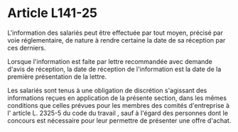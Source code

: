# Article L141-25

<p>L'information des salariés peut être effectuée par tout moyen, précisé par voie réglementaire, de nature à rendre certaine la date de sa réception par ces derniers. </p><p>Lorsque l'information est faite par lettre recommandée avec demande d'avis de réception, la date de réception de l'information est la date de la première présentation de la lettre.</p><p>Les salariés sont tenus à une obligation de discrétion s'agissant des informations reçues en application de la présente section, dans les mêmes conditions que celles prévues pour les membres des comités d'entreprise à l' article L. 2325-5 du code du travail , sauf à l'égard des personnes dont le concours est nécessaire pour leur permettre de présenter une offre d'achat. <br clear='none'/></p>